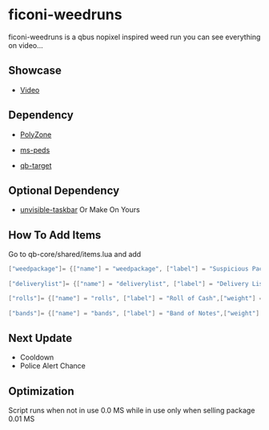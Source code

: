 # ficoni-weedruns

ficoni-weedruns is a qbus nopixel inspired weed run you can see everything on video...

## Showcase

* [Video](https://github.com/qbcore-framework/qb-core)

## Dependency

* [PolyZone](https://github.com/mkafrin/PolyZone)

* [ms-peds](https://github.com/MiddleSkillz/ms-peds)

* [qb-target](https://github.com/qbcore-framework/qb-target)

## Optional Dependency

* [unvisible-taskbar](https://github.com/Ficoni57/unvisible-taskbar) Or Make On Yours

## How To Add Items

Go to qb-core/shared/items.lua and add 

```lua
["weedpackage"]= {["name"] = "weedpackage", ["label"] = "Suspicious Package",["weight"] = 25000, ["type"] = "item", ["image"] = "weedpackage.png", ["unique"] = false, ["useable"] = false, ["shouldClose"] = true, ["combinable"] = nil, ["description"] = "Marked for Police Seizure"},
    
["deliverylist"]= {["name"] = "deliverylist", ["label"] = "Delivery List",["weight"] = 5000, ["type"] = "item", ["image"] = "deliverylist.png", ["unique"] = false, ["useable"] = false, ["shouldClose"] = true, ["combinable"] = nil, ["description"] = "A suspicious list with transport instructions. Marked for Police Seizure."},

["rolls"]= {["name"] = "rolls", ["label"] = "Roll of Cash",["weight"] = 0, ["type"] = "item", ["image"] = "rolls.png", ["unique"] = false, ["useable"] = false, ["shouldClose"] = false, ["combinable"] = nil, ["description"] = "Lots of low denominators - Indicates drug sales."},
    
["bands"]= {["name"] = "bands", ["label"] = "Band of Notes",["weight"] = 0, ["type"] = "item", ["image"] = "bands.png", ["unique"] = false, ["useable"] = false, ["shouldClose"] = false, ["combinable"] = nil, ["description"] = "Lots of low denominators - Indicates drug sales."},
```

## Next Update

- Cooldown
- Police Alert Chance

## Optimization

Script runs when not in use 0.0 MS while in use only when selling package 0.01 MS
